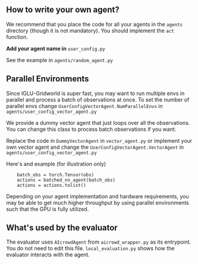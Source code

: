 ## How to write your own agent?

We recommend that you place the code for all your agents in the `agents` directory (though it is not mandatory). You should implement the `act` function.

**Add your agent name in** `user_config.py`
  
See the example in `agents/random_agent.py`

## Parallel Environments

Since IGLU-Gridworld is super fast, you may want to run multiple envs in parallel and process a batch of observations at once. To set the number of parallel envs change `UserConfigVectorAgent.NumParallelEnvs` in `agents/user_config_vector_agent.py`

We provide a dummy vector agent that just loops over all the observations. You can change this class to process batch observations if you want.

Replace the code in `DummyVectorAgent` in `vector_agent.py` or implement your own vector agent and change the `UserConfigVectorAgent.VectorAgent` in `agents/user_config_vector_agent.py`

Here's and example (for illustration only) 
```
    batch_obs = torch.Tensor(obs)
    actions = batched_nn_agent(batch_obs)
    actions = actions.tolist()
```

Depending on your agent implementation and hardware requirements, you may be able to get much higher throughput by using parallel environments such that the GPU is fully utilized.

## What's used by the evaluator

The evaluator uses `AIcrowdAgent` from `aicrowd_wrapper.py` as its entrypoint. You do not need to edit this file. `local_evaluation.py` shows how the evaluator interacts with the agent.